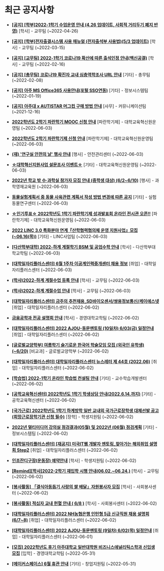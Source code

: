 # 최근 공지사항

* **[[공지] [학부]2022-1학기 수업운영 안내 (4.26 업데이트, 사회적 거리두기 폐지 반영)](http://ajou.ac.kr/kr/ajou/notice.do?mode=view&amp;articleNo=196998&amp;article.offset=0&amp;articleLimit=30)**
 [학사] - 교무팀 (~2022-04-26)

* **[[공지] [학부]전자출결시스템 사용 매뉴얼 (전자출석부 사용법)(5/3 업데이트)](http://ajou.ac.kr/kr/ajou/notice.do?mode=view&amp;articleNo=192571&amp;article.offset=0&amp;articleLimit=30)**
 [학사] - 교무팀 (~2022-03-15)

* **[[공지] [교무팀] 2022-1학기 코로나19 확산에 따른 출석인정 안내(백신공결)](http://ajou.ac.kr/kr/ajou/notice.do?mode=view&amp;articleNo=180913&amp;article.offset=0&amp;articleLimit=30)**
 [학사] - 교무팀 (~2022-02-16)

* **[[공지] [총무팀] 코로나19 확진자 교내 심층역학조사 URL 안내](http://ajou.ac.kr/kr/ajou/notice.do?mode=view&amp;articleNo=180493&amp;article.offset=0&amp;articleLimit=30)**
 [기타] - 총무팀 (~2022-02-08)

* **[[공지] 아주 MS Office365 사용안내(포털 SSO연동)](http://ajou.ac.kr/kr/ajou/notice.do?mode=view&amp;articleNo=179802&amp;article.offset=0&amp;articleLimit=30)**
 [기타] - 정보시스템팀 (~2022-01-19)

* **[[공지] 아주대 x AUTISTAR 머그컵 구매 방법 안내](http://ajou.ac.kr/kr/ajou/notice.do?mode=view&amp;articleNo=147976&amp;article.offset=0&amp;articleLimit=30)**
 [사무] - 커뮤니케이션팀 (~2021-12-16)

* **[2022학년도 2학기 파란학기 MOOC 신청 안내](http://ajou.ac.kr/kr/ajou/notice.do?mode=view&amp;articleNo=199815&amp;article.offset=0&amp;articleLimit=30)**
 [파란학기제] - 대학교육혁신원운영팀 (~2022-06-03)

* **[2022학년도 2학기 파란학기제 신청 안내](http://ajou.ac.kr/kr/ajou/notice.do?mode=view&amp;articleNo=199814&amp;article.offset=0&amp;articleLimit=30)**
 [파란학기제] - 대학교육혁신원운영팀 (~2022-06-03)

* **[(재) &#x27;연구실 안전의 날&#x27; 행사 안내](http://ajou.ac.kr/kr/ajou/notice.do?mode=view&amp;articleNo=199813&amp;article.offset=0&amp;articleLimit=30)**
 [행사] - 안전관리센터 (~2022-06-03)

* **[☆대학혁신지원사업 설문조사 이벤트☆](http://ajou.ac.kr/kr/ajou/notice.do?mode=view&amp;articleNo=199806&amp;article.offset=0&amp;articleLimit=30)**
 [기타] - 대학교육혁신원운영팀 (~2022-06-03)

* **[2022년 학교 밖 수·과학실 참가자 모집 안내 (중학생 대상) (6/2~6/10)](http://ajou.ac.kr/kr/ajou/notice.do?mode=view&amp;articleNo=199801&amp;article.offset=0&amp;articleLimit=30)**
 [행사] - 과학영재교육원 (~2022-06-03)

* **[동물실험계획서 중 동물 사육관련 계획서 작성 방법 변경에 따른 공지](http://ajou.ac.kr/kr/ajou/notice.do?mode=view&amp;articleNo=199798&amp;article.offset=0&amp;articleLimit=30)**
 [기타] - 실험동물연구센터 (~2022-06-03)

* **[☆인기투표☆ 2022학년도 1학기 파란학기제 성과발표회 온라인 전시관 오픈!!](http://ajou.ac.kr/kr/ajou/notice.do?mode=view&amp;articleNo=199797&amp;article.offset=0&amp;articleLimit=30)**
 [파란학기제] - 대학교육혁신원운영팀 (~2022-06-03)

* **[2022 LINC 3.0 특화분야 연계『산학협력협의체 운영 지원사업』모집(~06.16(목))](http://ajou.ac.kr/kr/ajou/notice.do?mode=view&amp;articleNo=199796&amp;article.offset=0&amp;articleLimit=30)**
 [기타] - LINC사업팀 (~2022-06-03)

* **[[다산학부대학] 2022-하계 계절학기 BSM 및 공업수학 안내](http://ajou.ac.kr/kr/ajou/notice.do?mode=view&amp;articleNo=199792&amp;article.offset=0&amp;articleLimit=30)**
 [학사] - 다산학부대학교학팀 (~2022-06-03)

* **[[대학일자리플러스센터] 6월 1주차 이공계인력중개센터 채용 정보](http://ajou.ac.kr/kr/ajou/notice.do?mode=view&amp;articleNo=199790&amp;article.offset=0&amp;articleLimit=30)**
 [취업] - 대학일자리플러스센터 (~2022-06-03)

* **[(학사)2022-하계 계절수업 등록 안내](http://ajou.ac.kr/kr/ajou/notice.do?mode=view&amp;articleNo=199783&amp;article.offset=0&amp;articleLimit=30)**
 [학사] - 교무팀 (~2022-06-03)

* **[(학사)2022-하계 계절수업 안내](http://ajou.ac.kr/kr/ajou/notice.do?mode=view&amp;articleNo=199782&amp;article.offset=0&amp;articleLimit=30)**
 [학사] - 교무팀 (~2022-06-03)

* **[[대학일자리플러스센터] 금주의 추천채용_SD바이오센서/쌍용정보통신/케이에스넷](http://ajou.ac.kr/kr/ajou/notice.do?mode=view&amp;articleNo=199763&amp;article.offset=0&amp;articleLimit=30)**
 [취업] - 대학일자리플러스센터 (~2022-06-02)

* **[금융공학과 전공 설명회 안내](http://ajou.ac.kr/kr/ajou/notice.do?mode=view&amp;articleNo=199757&amp;article.offset=0&amp;articleLimit=30)**
 [학사] - 경영대학교학팀 (~2022-06-02)

* **[[대학일자리플러스센터] 2022 AJOU-동문멘토링 (10일차) 6/03(금) 일정안내](http://ajou.ac.kr/kr/ajou/notice.do?mode=view&amp;articleNo=199756&amp;article.offset=0&amp;articleLimit=30)**
 [취업] - 대학일자리플러스센터 (~2022-06-02)

* **[[글로벌교양학부] 여름학기 슬기로운 한국어 학술모임 모집 (외국인 유학생) (~6/20)](http://ajou.ac.kr/kr/ajou/notice.do?mode=view&amp;articleNo=199638&amp;article.offset=0&amp;articleLimit=30)**
 [비교과] - 글로벌교양학부 (~2022-06-02)

* **[[대학일자리플러스센터] 대학일자리플러스센터 뉴스레터 제 44호 (2022.06)](http://ajou.ac.kr/kr/ajou/notice.do?mode=view&amp;articleNo=199572&amp;article.offset=0&amp;articleLimit=30)**
 [취업] - 대학일자리플러스센터 (~2022-06-02)

* **[[학습법] 2022-1학기 온라인 학습법 컨설팅 안내](http://ajou.ac.kr/kr/ajou/notice.do?mode=view&amp;articleNo=199569&amp;article.offset=0&amp;articleLimit=30)**
 [기타] - 교수학습개발센터 (~2022-06-02)

* **[[공학교육혁신센터] 2022학년도 1학기 학생상담 안내(2022.6.14.까지)](http://ajou.ac.kr/kr/ajou/notice.do?mode=view&amp;articleNo=199564&amp;article.offset=0&amp;articleLimit=30)**
 [기타] - 공학교육혁신센터 (~2022-06-02)

* **[[국가근로] 2022학년도 1학기 하계방학 일반 교내외 국가근로장학생 대체선발 공고 (희망근로장학기관 신청 필수)](http://ajou.ac.kr/kr/ajou/notice.do?mode=view&amp;articleNo=199557&amp;article.offset=0&amp;articleLimit=30)**
 [장학] - 학생지원팀 (~2022-06-02)

* **[2022년 멀티미디어 강의실 점검결과(05월) 및 2022년 (06월) 점검계획](http://ajou.ac.kr/kr/ajou/notice.do?mode=view&amp;articleNo=199556&amp;article.offset=0&amp;articleLimit=30)**
 [기타] - 정보시스템팀 (~2022-06-02)

* **[[대학일자리플러스센터] [재공지] 미국IT웹 개발자 멘토링_찾아가는 해외취업 설명회 Step2](http://ajou.ac.kr/kr/ajou/notice.do?mode=view&amp;articleNo=199554&amp;article.offset=0&amp;articleLimit=30)**
 [취업] - 대학일자리플러스센터 (~2022-06-02)

* **[인조잔디구장(운동장) 예약안내](http://ajou.ac.kr/kr/ajou/notice.do?mode=view&amp;articleNo=199552&amp;article.offset=0&amp;articleLimit=30)**
 [학사] - 학생지원팀 (~2022-06-02)

* **[[Remind][학사]2022-2학기 재입학 시행 안내(06.02.~06.24.)](http://ajou.ac.kr/kr/ajou/notice.do?mode=view&amp;articleNo=199551&amp;article.offset=0&amp;articleLimit=30)**
 [학사] - 교무팀 (~2022-06-02)

* **[[봉사활동] 「결식아동돕기 사랑의 쌀 배달」자원봉사자 모집](http://ajou.ac.kr/kr/ajou/notice.do?mode=view&amp;articleNo=199550&amp;article.offset=0&amp;articleLimit=30)**
 [학사] - 사회봉사센터 (~2022-06-02)

* **[[봉사활동] 적십자 교내 헌혈 안내 ( 6/8 )](http://ajou.ac.kr/kr/ajou/notice.do?mode=view&amp;articleNo=199548&amp;article.offset=0&amp;articleLimit=30)**
 [학사] - 사회봉사센터 (~2022-06-02)

* **[[대학일자리플러스센터] 2022 NH농협은행 인턴형 5급 신규직원 채용 설명회(6/7~8)](http://ajou.ac.kr/kr/ajou/notice.do?mode=view&amp;articleNo=199546&amp;article.offset=0&amp;articleLimit=30)**
 [취업] - 대학일자리플러스센터 (~2022-06-02)

* **[[대학일자리플러스센터] 2022 AJOU-동문멘토링 (9일차) 6/02(목) 일정안내](http://ajou.ac.kr/kr/ajou/notice.do?mode=view&amp;articleNo=199526&amp;article.offset=0&amp;articleLimit=30)**
 [취업] - 대학일자리플러스센터 (~2022-06-01)

* **[[모집] 2022학년도 후기 아주대학교 일반대학원 비즈니스애널리틱스학과 신입생 모집](http://ajou.ac.kr/kr/ajou/notice.do?mode=view&amp;articleNo=199507&amp;article.offset=0&amp;articleLimit=30)**
 [입학] - 경영대학교학팀 (~2022-05-31)

* **[[메이커스페이스] 6월 휴관 안내](http://ajou.ac.kr/kr/ajou/notice.do?mode=view&amp;articleNo=199502&amp;article.offset=0&amp;articleLimit=30)**
 [기타] - 창업지원팀 (~2022-05-31)
